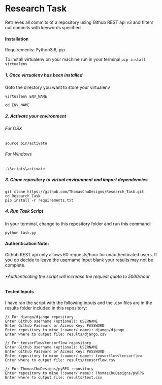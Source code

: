 # Research Task
Retrieves all commits of a repository using Github REST api v3 and filters out commits with keywords specified

#### Installation

Requirements: Python3.6, pip

To install virtualenv on your machine run in your terminal
```pip install virtualenv```

##### 1. Once virtualenv has been installed

Goto the directory you want to store your virtualenv
```
virtualenv ENV_NAME

cd ENV_NAME
```

##### 2. Activate your environment

###### For OSX

```
source bin/activate
```

###### For Windows

```
.\Scripts\activate
```

##### 3. Clone repository to virtual environment and import dependencies
```
git clone https://github.com/ThomasChuDesigns/Research_Task.git
cd Research_Task
pip install -r requirements.txt
```

##### 4. Run Task Script
In your terminal, change to this repository folder and run this command:
```
python task.py
```

#### Authentication Note:
Github REST api only allows 60 requests/hour for unauthenticated users. If  you do decide to leave the username input blank your results may not be complete.
###### *Authenticating the script will increase the request quota to 5000/hour

#### Tested Inputs
I have ran the script with the following inputs and the .csv files are in the results folder included in this repository:

```
// For django/django repository
Enter Github Username (optional): USERNAME
Enter Github Password or Access Key: PASSWORD
Enter repository to mine (:owner/:name): django/django
Enter where to output file: results/django.csv

// For tensorflow/tensorflow repository
Enter Github Username (optional): USERNAME
Enter Github Password or Access Key: PASSWORD
Enter repository to mine (:owner/:name): tensorflow/tensorflow
Enter where to output file: results/tensorflow.csv

// For ThomasChuDesigns/pyRPG repository
Enter repository to mine (:owner/:name): ThomasChuDesigns/pyRPG
Enter where to output file: results/test.csv
```





